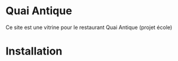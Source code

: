 # Quai Antique
Ce site est une vitrine pour le restaurant Quai Antique (projet école)

# Installation
